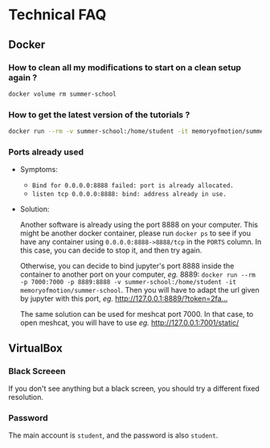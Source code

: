 # Technical FAQ

## Docker

### How to clean all my modifications to start on a clean setup again ?

```bash
docker volume rm summer-school
```

### How to get the latest version of the tutorials ?

```bash
docker run --rm -v summer-school:/home/student -it memoryofmotion/summer-school git -C summer-school pull --rebase --recurse-submodules --ff-only
```

###  Ports already used

- Symptoms:
    - `Bind for 0.0.0.0:8888 failed: port is already allocated.`
    - `listen tcp 0.0.0.0:8888: bind: address already in use.`
- Solution:

    Another software is already using the port 8888 on your computer. This might be another docker container, please
    run `docker ps` to see if you have any container using `0.0.0.0:8888->8888/tcp` in the `PORTS` column. In this
    case, you can decide to stop it, and then try again.

    Otherwise, you can decide to bind jupyter's port 8888 inside the container to another port on your computer, *eg.*
    8889: `docker run --rm -p 7000:7000 -p 8889:8888 -v summer-school:/home/student -it memoryofmotion/summer-school`.
    Then you will have to adapt the url given by jupyter with this port, *eg.* http://127.0.0.1:8889/?token=2fa…

    The same solution can be used for meshcat port 7000. In that case, to open meshcat, you will have to use *eg.*
    http://127.0.0.1:7001/static/

## VirtualBox

### Black Screeen

If you don't see anything but a black screen, you should try a different fixed resolution.

### Password

The main account is `student`, and the password is also `student`.
